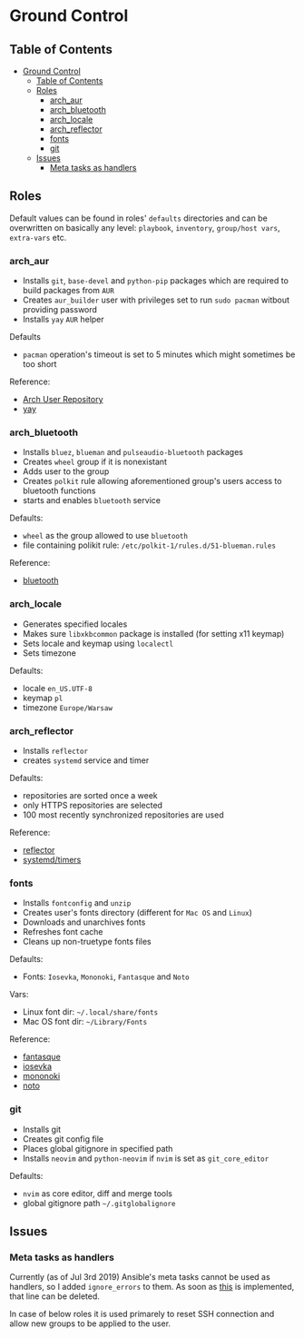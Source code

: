 # Ground Control

## Table of Contents

- [Ground Control](#Ground-Control)
  - [Table of Contents](#Table-of-Contents)
  - [Roles](#Roles)
    - [arch_aur](#archaur)
    - [arch_bluetooth](#archbluetooth)
    - [arch_locale](#archlocale)
    - [arch_reflector](#archreflector)
    - [fonts](#fonts)
    - [git](#git)
  - [Issues](#Issues)
    - [Meta tasks as handlers](#Meta-tasks-as-handlers)

## Roles

Default values can be found in roles' `defaults` directories and can be overwritten on basically
any level: `playbook`, `inventory`, `group/host vars`, `extra-vars` etc.

### arch_aur

- Installs `git`, `base-devel` and `python-pip` packages which are required to build packages from `AUR`
- Creates `aur_builder` user with privileges set to run `sudo pacman` witbout providing password
- Installs `yay` `AUR` helper

Defaults

- `pacman` operation's timeout is set to 5 minutes which might sometimes be too short

Reference:

- [Arch User Repository](https://wiki.archlinux.org/index.php/Arch_User_Repository)
- [yay](https://github.com/Jguer/yay)

### arch_bluetooth

- Installs `bluez`, `blueman` and `pulseaudio-bluetooth` packages
- Creates `wheel` group if it is nonexistant
- Adds user to the group
- Creates `polkit` rule allowing aforementioned group's users access to bluetooth functions
- starts and enables `bluetooth` service

Defaults:

- `wheel` as the group allowed to use `bluetooth`
- file containing polikit rule: `/etc/polkit-1/rules.d/51-blueman.rules`

Reference:

- [bluetooth](https://wiki.archlinux.org/index.php/Bluetooth#Front-ends)

### arch_locale

- Generates specified locales
- Makes sure `libxkbcommon` package is installed (for setting x11 keymap)
- Sets locale and keymap using `localectl`
- Sets timezone

Defaults:

- locale `en_US.UTF-8`
- keymap `pl`
- timezone `Europe/Warsaw`

### arch_reflector

- Installs `reflector`
- creates `systemd` service and timer

Defaults:

- repositories are sorted once a week
- only HTTPS repositories are selected
- 100 most recently synchronized repositories are used

Reference:

- [reflector](https://wiki.archlinux.org/index.php/Reflector)
- [systemd/timers](https://wiki.archlinux.org/index.php/Systemd/Timers)

### fonts

- Installs `fontconfig` and `unzip`
- Creates user's fonts directory (different for `Mac OS` and `Linux`)
- Downloads and unarchives fonts
- Refreshes font cache
- Cleans up non-truetype fonts files

Defaults:

- Fonts: `Iosevka`, `Mononoki`, `Fantasque` and `Noto`

Vars:

- Linux font dir: `~/.local/share/fonts`
- Mac OS font dir: `~/Library/Fonts`

Reference:

- [fantasque](https://github.com/belluzj/fantasque-sans)
- [iosevka](https://github.com/be5invis/Iosevka)
- [mononoki](https://madmalik.github.io/mononoki/)
- [noto](https://www.google.com/get/noto/)

### git

- Installs git
- Creates git config file
- Places global gitignore in specified path
- Installs `neovim` and `python-neovim` if `nvim` is set as `git_core_editor`

Defaults:

- `nvim` as core editor, diff and merge tools
- global gitignore path `~/.gitglobalignore`

## Issues

### Meta tasks as handlers

Currently (as of Jul 3rd 2019) Ansible's meta tasks cannot be used as handlers, so
I added `ignore_errors` to them. As soon as [this](https://github.com/ansible/ansible/issues/50306)
is implemented, that line can be deleted.

In case of below roles it is used primarely to reset SSH connection and allow new
groups to be applied to the user.
